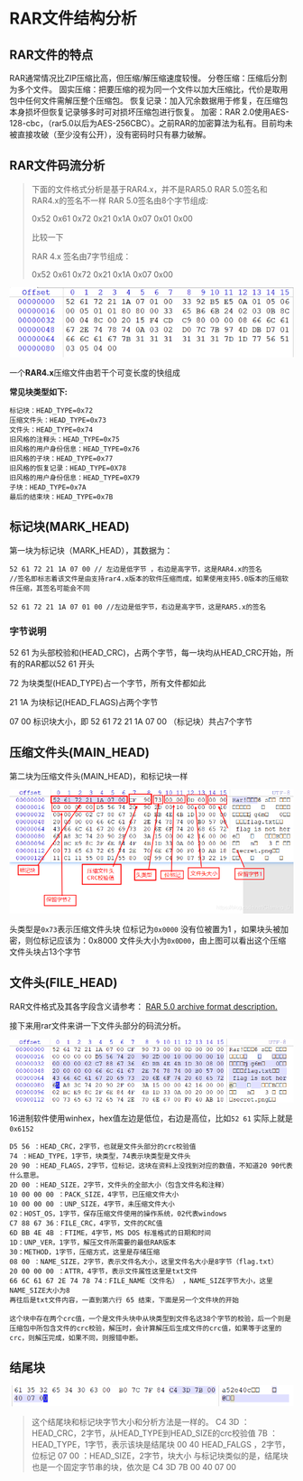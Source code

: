# RAR文件结构分析

## RAR文件的特点

RAR通常情况比ZIP压缩比高，但压缩/解压缩速度较慢。
分卷压缩：压缩后分割为多个文件。
固实压缩：把要压缩的视为同一个文件以加大压缩比，代价是取用包中任何文件需解压整个压缩包。
恢复记录：加入冗余数据用于修复，在压缩包本身损坏但恢复记录够多时可对损坏压缩包进行恢复。
加密：RAR 2.0使用AES-128-cbc，（rar5.0以后为AES-256CBC）。之前RAR的加密算法为私有。目前均未被直接攻破（至少没有公开），没有密码时只有暴力破解。

## RAR文件码流分析

> 下面的文件格式分析是基于RAR4.x，并不是RAR5.0
> RAR 5.0签名和RAR4.x的签名不一样
> RAR 5.0签名由8个字节组成:
>
> 0x52 0x61 0x72 0x21 0x1A 0x07  0x01 0x00
>
> 比较一下
>
> RAR 4.x 签名由7字节组成：
>
> 0x52 0x61 0x72 0x21 0x1A 0x07 0x00

![image-20211117090728517](image\image-20211117090728517.png)

一个**RAR4.x**压缩文件由若干个可变长度的快组成

**常见块类型如下:**

```
标记块：HEAD_TYPE=0x72
压缩文件头：HEAD_TYPE=0x73
文件头：HEAD_TYPE=0x74
旧风格的注释头：HEAD_TYPE=0x75
旧风格的用户身份信息：HEAD_TYPE=0x76
旧风格的子块：HEAD_TYPE=0x77
旧风格的恢复记录：HEAD_TYPE=0X78
旧风格的用户身份信息：HEAD_TYPE=0X79
子块：HEAD_TYPE=0x7A
最后的结束块：HEAD_TYPE=0x7B
```

## 标记块(MARK_HEAD)

第一块为标记块（MARK_HEAD），其数据为：

```
52 61 72 21 1A 07 00 // 左边是低字节 ，右边是高字节，这是RAR4.x的签名
//签名即标志着该文件是由支持rar4.x版本的软件压缩而成，如果使用支持5.0版本的压缩软件压缩，其签名可能会不同

52 61 72 21 1A 07 01 00 //左边是低字节，右边是高字节，这是RAR5.x的签名
```

### 字节说明

52 61 为头部校验和(HEAD_CRC)，占两个字节，每一块均从HEAD_CRC开始，所有的RAR都以52 61 开头

72 为块类型(HEAD_TYPE)占一个字节，所有文件都如此

21 1A 为块标记(HEAD_FLAGS)占两个字节

07 00 标识块大小，即 52 61 72 21 1A 07 00 （标记块）共占7个字节

## 压缩文件头(MAIN_HEAD)

第二块为压缩文件头(MAIN_HEAD)，和标记块一样

![在这里插入图片描述](image\watermark,type_ZmFuZ3poZW5naGVpdGk,shadow_10,text_aHR0cHM6Ly9ibG9nLmNzZG4ubmV0L0NsYW1pbmdfRA==,size_16,color_FFFFFF,t_70)

头类型是`0x73`表示压缩文件头块
位标记为`0x0000` 没有位被置为1 ，如果块头被加密，则位标记应该为：0x8000
文件头大小为`0x0D00`，由上图可以看出这个压缩文件头块占13个字节

## 文件头(FILE_HEAD)

RAR文件格式及其各字段含义请参考： [RAR 5.0 archive format description.](https://www.rarlab.com/technote.htm#filehead)

接下来用rar文件来讲一下文件头部分的码流分析。

![在这里插入图片描述](image\20200509145606294.png)

16进制软件使用winhex，hex值左边是低位，右边是高位，比如`52 61` 实际上就是`0x6152`

```
D5 56 ：HEAD_CRC，2字节，也就是文件头部分的crc校验值
74 ：HEAD_TYPE，1字节，块类型，74表示块类型是文件头
20 90 ：HEAD_FLAGS，2字节，位标记，这块在资料上没找到对应的数值，不知道20 90代表什么意思。
2D 00 ：HEAD_SIZE，2字节，文件头的全部大小（包含文件名和注释）
10 00 00 00 ：PACK_SIZE，4字节，已压缩文件大小
10 00 00 00 ：UNP_SIZE，4字节，未压缩文件大小
02：HOST_OS，1字节，保存压缩文件使用的操作系统，02代表windows
C7 88 67 36：FILE_CRC，4字节，文件的CRC值
6D BB 4E 4B ：FTIME，4字节，MS DOS 标准格式的日期和时间
1D：UNP_VER，1字节，解压文件所需要的最低RAR版本
30：METHOD，1字节，压缩方式，这里是存储压缩
08 00 ：NAME_SIZE，2字节，表示文件名大小，这里文件名大小是8字节（flag.txt）
20 00 00 00 ：ATTR，4字节，表示文件属性这里是txt文件
66 6C 61 67 2E 74 78 74：FILE_NAME（文件名） ，NAME_SIZE字节大小，这里NAME_SIZE大小为8
再往后是txt文件内容，一直到第六行 65 结束，下面是另一个文件块的开始

这个块中存在两个crc值，一个是文件头块中从块类型到文件名这38个字节的校验，后一个则是压缩包中所包含文件的crc校验，解压时，会计算解压后生成文件的crc值，如果等于这里的crc，则解压完成，如果不同，则报错中断。
```

## 结尾块

![在这里插入图片描述](image\2020050915335642.png)

> 这个结尾块和标记块字节大小和分析方法是一样的。
> C4 3D ：HEAD_CRC，2字节，从HEAD_TYPE到HEAD_SIZE的crc校验值
> 7B ：HEAD_TYPE，1字节，表示该块是结尾块
> 00 40 HEAD_FALGS ，2字节，位标记
> 07 00 ：HEAD_SIZE，2字节，块大小
> 与标记块类似的是，结尾块也是一个固定字节串的块，依次是 C4 3D 7B 00 40 07 00

